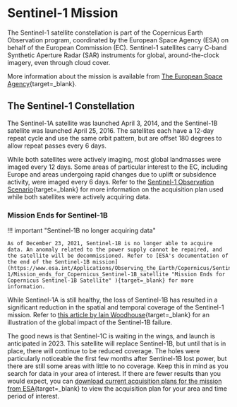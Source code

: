 # Sentinel-1 Mission

The Sentinel-1 satellite constellation is part of the Copernicus Earth Observation program, coordinated by the European Space Agency (ESA) on behalf of the European Commission (EC). Sentinel-1 satellites carry C-band Synthetic Aperture Radar (SAR) instruments for global, around-the-clock imagery, even through cloud cover. 

More information about the mission is available from [The European Space Agency](https://earth.esa.int/web/guest/missions/esa-operational-eo-missions/sentinel-1 "Sentinel-1 Mission" ){target=_blank}.

## The Sentinel-1 Constellation

The Sentinel-1A satellite was launched April 3, 2014, and the Sentinel-1B satellite was launched April 25, 2016. The satellites each have a 12-day repeat cycle and use the same orbit pattern, but are offset 180 degrees to allow repeat passes every 6 days. 

While both satellites were actively imaging, most global landmasses were imaged every 12 days. Some areas of particular interest to the EC, including Europe and areas undergoing rapid changes due to uplift or subsidence activity, were imaged every 6 days. Refer to the [Sentinel-1 Observation Scenario](https://sentinel.esa.int/web/sentinel/missions/sentinel-1/observation-scenario "https://sentinel.esa.int/web/sentinel/missions/sentinel-1/observation-scenario" ){target=_blank} for more information on the acquisition plan used while both satellites were actively acquiring data.

### Mission Ends for Sentinel-1B

!!! important "Sentinel-1B no longer acquiring data"

    As of December 23, 2021, Sentinel-1B is no longer able to acquire data. An anomaly related to the power supply cannot be repaired, and the satellite will be decommissioned. Refer to [ESA's documentation of the end of the Sentinel-1B mission](https://www.esa.int/Applications/Observing_the_Earth/Copernicus/Sentinel-1/Mission_ends_for_Copernicus_Sentinel-1B_satellite "Mission Ends for Copernicus Sentinel-1B Satellite" ){target=_blank} for more information.

While Sentinel-1A is still healthy, the loss of Sentinel-1B has resulted in a significant reduction in the spatial and temporal coverage of the Sentinel-1 mission. Refer to [this article by Iain Woodhouse](https://www.earthblox.io/articles/the-impact-of-the-sentinel-1b-failure-and-looking-forward-to-sentinel-1c "The impact of the Sentinel-1B failure and looking forward to Sentinel-1C" ){target=_blank} for an illustration of the global impact of the Sentinel-1B failure.

The good news is that Sentinel-1C is waiting in the wings, and launch is anticipated in 2023. This satellite will replace Sentinel-1B, but until that is in place, there will continue to be reduced coverage. The holes were particularly noticeable the first few months after Sentinel-1B lost power, but there are still some areas with little to no coverage. Keep this in mind as you search for data in your area of interest. If there are fewer results than you would expect, you can [download current acquisition plans for the mission from ESA](https://sentinels.copernicus.eu/web/sentinel/missions/sentinel-1/observation-scenario/acquisition-segments "Sentinel-1 Acquisition Segments" ){target=_blank} to view the acquisition plan for your area and time period of interest.
